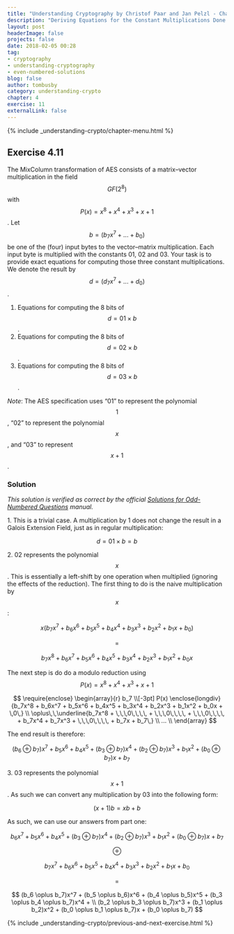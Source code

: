 ```yaml
---
title: "Understanding Cryptography by Christof Paar and Jan Pelzl - Chapter 4 Solutions - Ex4.11"
description: "Deriving Equations for the Constant Multiplications Done in the MixColumn GF Computations"
layout: post
headerImage: false
projects: false
date: 2018-02-05 00:28
tag:
- cryptography
- understanding-cryptography
- even-numbered-solutions
blog: false
author: tombusby
category: understanding-crypto
chapter: 4
exercise: 11
externalLink: false
---
```


{% include _understanding-crypto/chapter-menu.html %}

## Exercise 4.11

The MixColumn transformation of AES consists of a matrix–vector multiplication in the field $$GF(2^8)$$ with $$P(x) = x^8 + x^4 + x^3 + x + 1$$. Let $$b = (b_7x^7 + ... + b_0)$$ be one of the (four) input bytes to the vector–matrix multiplication. Each input byte is multiplied with the constants 01, 02 and 03. Your task is to provide exact equations for computing those three constant multiplications. We denote the result by $$d = (d_7x^7 + ... + d_0)$$.

1. Equations for computing the 8 bits of $$d = 01 \times b$$.
2. Equations for computing the 8 bits of $$d = 02 \times b$$.
3. Equations for computing the 8 bits of $$d = 03 \times b$$.

*Note*: The AES specification uses “01” to represent the polynomial $$1$$, “02” to represent the polynomial $$x$$, and “03” to represent $$x+1$$.

### Solution

*This solution is verified as correct by the official [Solutions for Odd-Numbered Questions](http://wiki.crypto.rub.de/Buch/en/download/Understanding_Cryptography_Odd_Solutions.pdf) manual.*

1\. This is a trivial case. A multiplication by 1 does not change the result in a Galois Extension Field, just as in regular multiplication:

$$ d = 01 \times b = b $$ 

2\. 02 represents the polynomial $$x$$. This is essentially a left-shift by one operation when multiplied (ignoring the effects of the reduction). The first thing to do is the naive multiplication by $$x$$:

$$ x(b_7x^7 + b_6x^6 + b_5x^5 + b_4x^4 + b_3x^3 + b_2x^2 + b_1x + b_0) $$

$$ = $$

$$ b_7x^8 + b_6x^7 + b_5x^6 + b_4x^5 + b_3x^4 + b_2x^3 + b_1x^2 + b_0x $$

The next step is do do a modulo reduction using $$P(x) = x^8 + x^4 + x^3 + x + 1$$

$$
\require{enclose}
\begin{array}{r}
                b_7 \\[-3pt]
P(x) \enclose{longdiv}{b_7x^8 + b_6x^7 + b_5x^6 + b_4x^5 + b_3x^4 + b_2x^3 + b_1x^2 + b_0x + \,0\,} \\
\oplus\,\,\underline{b_7x^8 + \,\,\,0\,\,\,\, + \,\,\,0\,\,\,\, + \,\,\,0\,\,\,\, + b_7x^4 + b_7x^3 + \,\,\,0\,\,\,\, + b_7x + b_7\,} \\
... \\
\end{array}
$$

The end result is therefore:

$$ (b_6 \oplus b_7)x^7 + b_5x^6 + b_4x^5 + (b_3 \oplus b_7)x^4 + (b_2 \oplus b_7)x^3 + b_1x^2 + (b_0 \oplus b_7)x + b_7 $$

3\. 03 represents the polynomial $$x + 1$$. As such we can convert any multiplication by 03 into the following form:

$$ (x + 1)b = xb + b $$

As such, we can use our answers from part one:

$$ b_6x^7 + b_5x^6 + b_4x^5 + (b_3 \oplus b_7)x^4 + (b_2 \oplus b_7)x^3 + b_1x^2 + (b_0 \oplus b_7)x + b_7 $$
 
$$ \oplus $$

$$ b_7x^7 + b_6x^6 + b_5x^5 + b_4x^4 + b_3x^3 + b_2x^2 + b_1x + b_0 $$

$$ = $$

$$ (b_6 \oplus b_7)x^7 + (b_5 \oplus b_6)x^6 + (b_4 \oplus b_5)x^5 + (b_3 \oplus b_4 \oplus b_7)x^4 + \\
(b_2 \oplus b_3 \oplus b_7)x^3 + (b_1 \oplus b_2)x^2 + (b_0 \oplus b_1 \oplus b_7)x + (b_0 \oplus b_7) $$

{% include _understanding-crypto/previous-and-next-exercise.html %}
